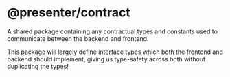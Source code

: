 # @presenter/contract

A shared package containing any contractual types and constants used to communicate between the backend and frontend.

This package will largely define interface types which both the frontend and backend should implement, giving us type-safety across both without duplicating the types!

